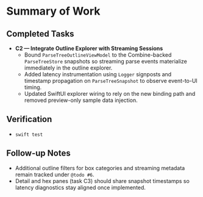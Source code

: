 # Summary of Work

## Completed Tasks

- **C2 — Integrate Outline Explorer with Streaming Sessions**
  - Bound `ParseTreeOutlineViewModel` to the Combine-backed `ParseTreeStore` snapshots so streaming parse events materialize immediately in the outline explorer.
  - Added latency instrumentation using `Logger` signposts and timestamp propagation on `ParseTreeSnapshot` to observe event-to-UI timing.
  - Updated SwiftUI explorer wiring to rely on the new binding path and removed preview-only sample data injection.

## Verification

- `swift test`

## Follow-up Notes

- Additional outline filters for box categories and streaming metadata remain tracked under `@todo #6`.
- Detail and hex panes (task C3) should share snapshot timestamps so latency diagnostics stay aligned once implemented.
